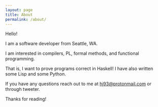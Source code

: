 ```yaml
---
layout: page
title: About
permalink: /about/
---
```


Hello!

I am a software developer from Seattle, WA.

I am interested in compilers, PL, formal methods, and functional programming.

That is, I want to prove programs correct in Haskell! I have also written some Lisp and some Python.

If you have any questions reach out to me at hj93@protonmail.com or through tweeter. 

Thanks for reading!